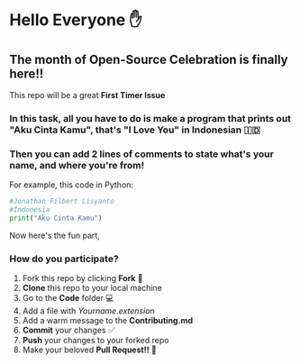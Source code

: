 # Hello Everyone :hand:

## The month of Open-Source Celebration is finally here!!

This repo will be a great **First Timer Issue**

### In this task, all you have to do is make a program that prints out "Aku Cinta Kamu", that's "I Love You" in Indonesian :indonesia:

### Then you can add 2 lines of comments to state what's your name, and where you're from!

For example, this code in Python:

```python
#Jonathan Filbert Lisyanto
#Indonesia
print("Aku Cinta Kamu")
```

Now here's the fun part,

### How do you participate?

1. Fork this repo by clicking **Fork** :fork_and_knife:
2. **Clone** this repo to your local machine
3. Go to the **Code** folder :computer:
4. Add a file with *Yourname*.*extension*
5. Add a warm message to the **Contributing.md**
6. **Commit** your changes :white_check_mark:
7. **Push** your changes to your forked repo
8. Make your beloved **Pull Request!!** :checkered_flag:
